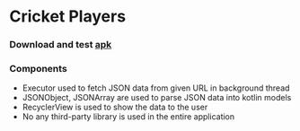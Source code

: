 # Cricket Players

### Download and test [apk](https://github.com/Coder481/Cricket_Players/releases/download/v1.0/app-debug.apk)

### Components
* Executor used to fetch JSON data from given URL in background thread
* JSONObject, JSONArray are used to parse JSON data into kotlin models
* RecyclerView is used to show the data to the user
* No any third-party library is used in the entire application
